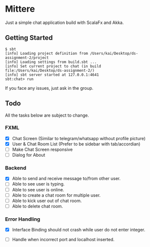 # Mittere
Just a simple chat application build with ScalaFx and Akka.

## Getting Started
```
$ sbt
[info] Loading project definition from /Users/kai/Desktop/ds-assignment-2/project
[info] Loading settings from build.sbt ...
[info] Set current project to chat (in build file:/Users/kai/Desktop/ds-assignment-2/)
[info] sbt server started at 127.0.0.1:4641
sbt:chat> run
```

If you face any issues, just ask in the group.

## Todo
All the tasks below are subject to change.

### FXML
- [X] Chat Screen (Similar to telegram/whatsapp without profile picture)
- [X] User & Chat Room List (Prefer to be sidebar with tab/accordian)
- [ ] Make Chat Screen responsive
- [ ] Dialog for About

### Backend
- [X] Able to send and receive message to/from other user.
- [ ] Able to see user is typing.
- [ ] Able to see user is online.
- [ ] Able to create a chat room for multiple user.
- [ ] Able to kick user out of chat room.
- [ ] Able to delete chat room.

### Error Handling
- [X] Interface Binding should not crash while user do not enter integer.
- [ ] Handle when incorrect port and localhost inserted.








